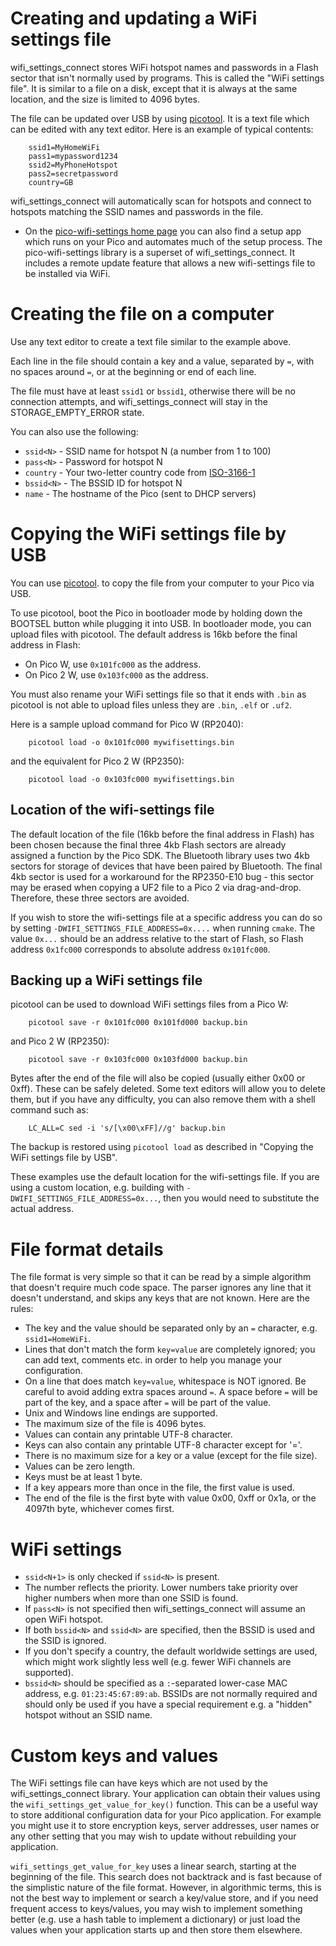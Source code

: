 # Creating and updating a WiFi settings file

wifi\_settings\_connect stores WiFi hotspot names and passwords
in a Flash sector that isn't normally used by programs. This
is called the "WiFi settings file". It is similar to a file on a disk,
except that it is always at the same location, and the size is
limited to 4096 bytes.

The file can be updated over USB by using [picotool](https://github.com/raspberrypi/pico-sdk-tools/releases).
It is a text file which can be edited with any text editor.
Here is an example of typical contents:
```
    ssid1=MyHomeWiFi
    pass1=mypassword1234
    ssid2=MyPhoneHotspot
    pass2=secretpassword
    country=GB
```
wifi\_settings\_connect will automatically scan for hotspots and connect to
hotspots matching the SSID names and passwords in the file.

- On the [pico-wifi-settings home page](https://github.com/jwhitham/pico-wifi-settings)
  you can also find a setup app which runs on your Pico and automates much of the
  setup process. The pico-wifi-settings library is a superset of
  wifi\_settings\_connect. It includes a remote update feature that allows
  a new wifi-settings file to be installed via WiFi.

# Creating the file on a computer

Use any text editor to create a text file similar to the example above.

Each line in the file should contain a key and a value, separated by `=`,
with no spaces around `=`, or at the beginning or end of each line.

The file must have at least `ssid1` or `bssid1`, otherwise there will
be no connection attempts, and wifi\_settings\_connect will stay in the
STORAGE\_EMPTY\_ERROR state.

You can also use the following:

 - `ssid<N>` - SSID name for hotspot N (a number from 1 to 100)
 - `pass<N>` - Password for hotspot N
 - `country` - Your two-letter country code from [ISO-3166-1](https://en.wikipedia.org/wiki/List_of_ISO_3166_country_codes)
 - `bssid<N>` - The BSSID ID for hotspot N
 - `name` - The hostname of the Pico (sent to DHCP servers)

# Copying the WiFi settings file by USB

You can use
[picotool](https://github.com/raspberrypi/pico-sdk-tools/releases).
to copy the file from your computer to your Pico via USB.

To use picotool,
boot the Pico in bootloader mode by holding down the BOOTSEL button while plugging it
into USB. In bootloader mode, you can upload files with picotool.
The default address is 16kb before the final address in Flash:

 - On Pico W, use `0x101fc000` as the address.
 - On Pico 2 W, use `0x103fc000` as the address.

You must also rename your WiFi settings file so that it ends with `.bin` as
picotool is not able to upload files unless they are `.bin`, `.elf` or `.uf2`.

Here is a sample upload command for Pico W (RP2040):
```
    picotool load -o 0x101fc000 mywifisettings.bin
```
and the equivalent for Pico 2 W (RP2350):
```
    picotool load -o 0x103fc000 mywifisettings.bin
```

## Location of the wifi-settings file

The default location of the file (16kb before the final address in Flash)
has been chosen because the final three 4kb Flash sectors are already assigned
a function by the Pico SDK. The Bluetooth library uses two 4kb sectors for storage of
devices that have been paired by Bluetooth. The final 4kb sector is used for a workaround
for the RP2350-E10 bug - this sector may be erased when copying a UF2 file to a Pico 2
via drag-and-drop. Therefore, these three sectors are avoided.

If you wish to store the wifi-settings file at a specific address you can
do so by setting `-DWIFI_SETTINGS_FILE_ADDRESS=0x....` when running `cmake`.
The value `0x...` should be an address relative to the start of Flash, so Flash address
`0x1fc000` corresponds to absolute address `0x101fc000`.

## Backing up a WiFi settings file

picotool can be used to download WiFi settings files from a Pico W:
```
    picotool save -r 0x101fc000 0x101fd000 backup.bin
```
and Pico 2 W (RP2350):
```
    picotool save -r 0x103fc000 0x103fd000 backup.bin
```
Bytes after the end of the file will also be copied (usually either 0x00 or 0xff).
These can be safely deleted. Some text editors will allow you to delete them,
but if you have any difficulty, you can also remove them with a shell command such as:
```
    LC_ALL=C sed -i 's/[\x00\xFF]//g' backup.bin
```
The backup is restored using `picotool load` as described in "Copying the WiFi settings file by USB".

These examples use the default location for the wifi-settings file. If you
are using a custom location, e.g. building with
`-DWIFI_SETTINGS_FILE_ADDRESS=0x...`, then
you would need to substitute the actual address.

# File format details

The file format is very simple so that it can be read by a simple algorithm
that doesn't require much code space. The parser ignores any line that it
doesn't understand, and skips any keys that are not known. Here are the rules:

 - The key and the value should be separated only by an `=` character, e.g. `ssid1=HomeWiFi`.
 - Lines that don't match the form `key=value` are completely ignored;
   you can add text, comments etc. in order to help you manage your configuration.
 - On a line that does match `key=value`, whitespace is NOT ignored.
   Be careful to avoid adding extra spaces around `=`.
   A space before `=` will be part of the key, and a space after `=` will be part of the value.
 - Unix and Windows line endings are supported.
 - The maximum size of the file is 4096 bytes.
 - Values can contain any printable UTF-8 character.
 - Keys can also contain any printable UTF-8 character except for '='.
 - There is no maximum size for a key or a value (except for the file size).
 - Values can be zero length.
 - Keys must be at least 1 byte.
 - If a key appears more than once in the file, the first value is used.
 - The end of the file is the first byte with value 0x00, 0xff or 0x1a, or the 4097th byte,
   whichever comes first.

# WiFi settings

 - `ssid<N+1>` is only checked if `ssid<N>` is present.
 - The number reflects the priority. Lower numbers take priority over higher
   numbers when more than one SSID is found.
 - If `pass<N>` is not specified then wifi\_settings\_connect will assume
   an open WiFi hotspot.
 - If both `bssid<N>` and `ssid<N>` are specified, then the BSSID is used
   and the SSID is ignored.
 - If you don't specify a country, the default worldwide settings are used, which might work
   slightly less well (e.g. fewer WiFi channels are supported).
 - `bssid<N>` should be specified as
   a `:`-separated lower-case MAC address, e.g. `01:23:45:67:89:ab`. BSSIDs are
   not normally required and should only be used if you have a special requirement
   e.g. a "hidden" hotspot without an SSID name.

# Custom keys and values

The WiFi settings file can have keys which are not used by the wifi\_settings\_connect library.
Your application can obtain their values using the `wifi_settings_get_value_for_key()` function.
This can be a useful way to store additional configuration data for your Pico application.
For example you might use it to store encryption keys, server addresses, user names
or any other setting that you may wish to update without rebuilding your application.

`wifi_settings_get_value_for_key` uses a linear search, starting at the beginning
of the file. This search does not backtrack and is fast because of the simplistic
nature of the file format. However, in algorithmic terms, this is not the best way
to implement or search a key/value store, and if you need frequent access to keys/values,
you may wish to implement something better (e.g. use a hash table to implement a dictionary)
or just load the values when your application starts up and then store them elsewhere.
